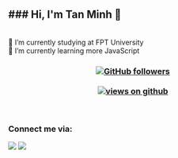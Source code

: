 <h2> ### Hi, I'm Tan Minh 👋 </h2>

<br />
🔭 I’m currently studying at FPT University
<br />
🌱 I’m currently learning more JavaScript

<h3 align="center">
  <a href="https://github.com/Minh0105" target="_blank">
    <img alt="GitHub followers" src="https://img.shields.io/github/followers/minhduongt?label=Github%20followers&style=for-the-badge">
  </a> <br> <br>
  <a href="https://github.com/Minh0105" target="_blank">
    <img src="https://komarev.com/ghpvc/?username=minhduongt&label=Views&color=brightgreen&style=flat-square" alt="views on github" />
  </a>
  </h3>

<br />

### Connect me via:

[<img src="https://img.shields.io/badge/linkedin-%230077B5.svg?&style=for-the-badge&logo=linkedin&logoColor=white" />](https://www.linkedin.com/in/minh-duong-tan-646536214/) 
[<img src = "https://img.shields.io/badge/facebook-darkblue.svg?&style=for-the-badge&logo=facebook&logoColor=white">](https://www.facebook.com/zes.minh.1)
